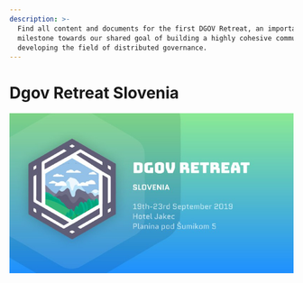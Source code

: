 ```yaml
---
description: >-
  Find all content and documents for the first DGOV Retreat, an important
  milestone towards our shared goal of building a highly cohesive community
  developing the field of distributed governance.
---
```


# Dgov Retreat Slovenia

![](../../../.gitbook/assets/dgov-retreat_banner.jpeg)

